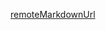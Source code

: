 [remoteMarkdownUrl](https://raw.githubusercontent.com/threefoldfoundation/info_foundation/master/src/grid/concepts/cloud_production_rate.md)

